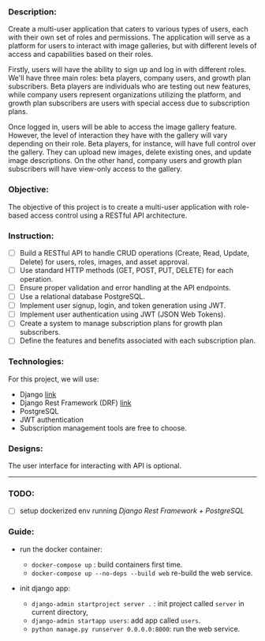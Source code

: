 
### Description:
Create a multi-user application that caters to various types of users, each with their own set of roles and permissions. 
The application will serve as a platform for users to interact with image galleries, but with different levels of access and capabilities based on their roles.

Firstly, users will have the ability to sign up and log in with different roles. 
We'll have three main roles: beta players, company users, and growth plan subscribers. 
Beta players are individuals who are testing out new features, while company users represent organizations utilizing the platform, and growth plan subscribers are users with special access due to subscription plans.

Once logged in, users will be able to access the image gallery feature. However, the level of interaction they have with the gallery will vary depending on their role. Beta players,
for instance, will have full control over the gallery. They can upload new images, delete existing ones, and update image descriptions. On the other hand, company users and growth plan subscribers will have view-only access to the gallery.

### Objective: 
The objective of this project is to create a multi-user application with role-based access control using a RESTful API architecture.

### Instruction:
- [ ] Build a RESTful API to handle CRUD operations (Create, Read, Update, Delete) for users, roles, images, and asset approval.
- [ ] Use standard HTTP methods (GET, POST, PUT, DELETE) for each operation.
- [ ] Ensure proper validation and error handling at the API endpoints.
- [ ] Use a relational database PostgreSQL.
- [ ] Implement user signup, login, and token generation using JWT.
- [ ] Implement user authentication using JWT (JSON Web Tokens).
- [ ] Create a system to manage subscription plans for growth plan subscribers.
- [ ] Define the features and benefits associated with each subscription plan.

### Technologies:
For this project, we will use:
- Django [link](https://docs.djangoproject.com/en/5.0/)
- Django Rest Framework (DRF) [link](https://www.django-rest-framework.org/topics/documenting-your-api/)
- PostgreSQL
- JWT authentication
- Subscription management tools are free to choose.

### Designs:
The user interface for interacting with API is optional.
 
---

### TODO:
- [ ] setup dockerized env running _Django Rest Framework + PostgreSQL_


### Guide:
- run the docker container:
    - `docker-compose up` : build containers first time.
    - `docker-compose up --no-deps --build web` re-build the web service.

- init django app:
    - `django-admin startproject server .` : init project called `server` in current directory,
    - `django-admin startapp users`: add app called `users`.
    - `python manage.py runserver 0.0.0.0:8000`: run the web service.
